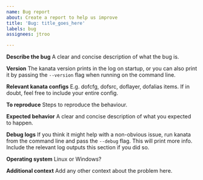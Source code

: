 ```yaml
---
name: Bug report
about: Create a report to help us improve
title: 'Bug: title_goes_here'
labels: bug
assignees: jtroo

---
```


**Describe the bug**
A clear and concise description of what the bug is.

**Version**
The kanata version prints in the log on startup, or you can also print it by passing the `--version` flag when running on the command line.

**Relevant kanata configs**
E.g. dofcfg, dofsrc, doflayer, dofalias items. If in doubt, feel free to include your entire config.

**To reproduce**
Steps to reproduce the behaviour.

**Expected behavior**
A clear and concise description of what you expected to happen.

**Debug logs**
If you think it might help with a non-obvious issue, run kanata from the command line and pass the `--debug` flag. This will print more info. Include the relevant log outputs this section if you did so.

**Operating system**
Linux or Windows?

**Additional context**
Add any other context about the problem here.
